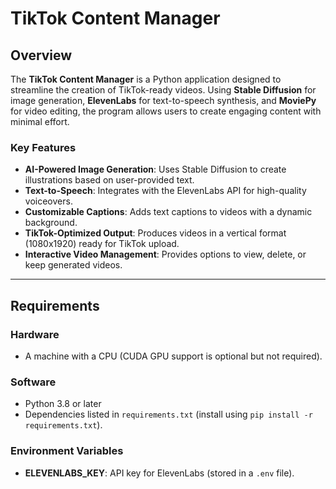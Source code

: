 # TikTok Content Manager

## Overview
The **TikTok Content Manager** is a Python application designed to streamline the creation of TikTok-ready videos. Using **Stable Diffusion** for image generation, **ElevenLabs** for text-to-speech synthesis, and **MoviePy** for video editing, the program allows users to create engaging content with minimal effort.

### Key Features
- **AI-Powered Image Generation**: Uses Stable Diffusion to create illustrations based on user-provided text.
- **Text-to-Speech**: Integrates with the ElevenLabs API for high-quality voiceovers.
- **Customizable Captions**: Adds text captions to videos with a dynamic background.
- **TikTok-Optimized Output**: Produces videos in a vertical format (1080x1920) ready for TikTok upload.
- **Interactive Video Management**: Provides options to view, delete, or keep generated videos.

---

## Requirements
### Hardware
- A machine with a CPU (CUDA GPU support is optional but not required).

### Software
- Python 3.8 or later
- Dependencies listed in `requirements.txt` (install using `pip install -r requirements.txt`).

### Environment Variables
- **ELEVENLABS_KEY**: API key for ElevenLabs (stored in a `.env` file).


